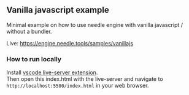 ## Vanilla javascript example

Minimal example on how to use needle engine with vanilla javascript / without a bundler.  

Live: https://engine.needle.tools/samples/vanillajs

### How to run locally
Install [vscode live-server extension](https://marketplace.visualstudio.com/items?itemName=ritwickdey.LiveServer).   
Then open this index.html with the live-server and navigate to ``http://localhost:5500/index.html`` in your web browser.

